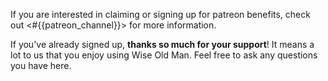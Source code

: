 If you are interested in claiming or signing up for patreon benefits, check out <#{{patreon_channel}}> for more information.

If you've already signed up, **thanks so much for your support**! It means a lot to us that you enjoy using Wise Old Man. Feel free to ask any questions you have here.
